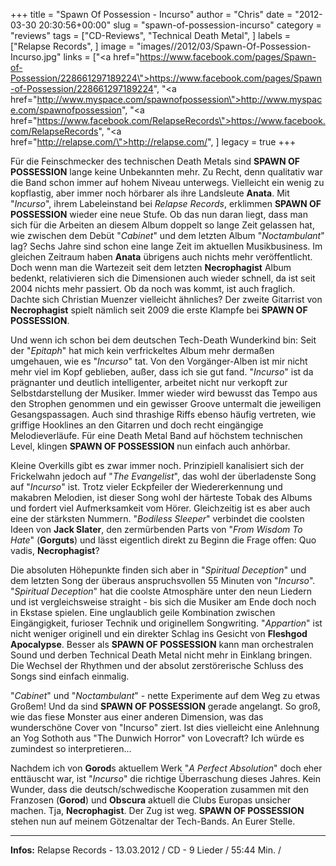 +++
title = "Spawn Of Possession - Incurso"
author = "Chris"
date = "2012-03-30 20:30:56+00:00"
slug = "spawn-of-possession-incurso"
category = "reviews"
tags = ["CD-Reviews", "Technical Death Metal", ]
labels = ["Relapse Records", ]
image = "images//2012/03/Spawn-Of-Possession-Incurso.jpg"
links = ["<a href=\"https://www.facebook.com/pages/Spawn-of-Possession/228661297189224\">https://www.facebook.com/pages/Spawn-of-Possession/228661297189224</a>", "<a href=\"http://www.myspace.com/spawnofpossession\">http://www.myspace.com/spawnofpossession</a>", "<a href=\"https://www.facebook.com/RelapseRecords\">https://www.facebook.com/RelapseRecords</a>", "<a href=\"http://relapse.com/\">http://relapse.com/</a>", ]
legacy = true
+++



Für die Feinschmecker des technischen Death Metals sind **SPAWN OF POSSESSION** lange keine Unbekannten mehr. Zu Recht, denn qualitativ war die Band schon immer auf hohem Niveau unterwegs. Vielleicht ein wenig zu kopflastig, aber immer noch hörbarer als ihre Landsleute **Anata**. Mit "_Incurso_", ihrem Labeleinstand bei _Relapse Records_, erklimmen **SPAWN OF POSSESSION** wieder eine neue Stufe. Ob das nun daran liegt, dass man sich für die Arbeiten an diesem Album doppelt so lange Zeit gelassen hat, wie zwischen dem Debüt "_Cabinet_" und dem letzten Album "_Noctambulant_" lag? Sechs Jahre sind schon eine lange Zeit im aktuellen Musikbusiness. Im gleichen Zeitraum haben **Anata** übrigens auch nichts mehr veröffentlicht. Doch wenn man die Wartezeit seit dem letzten **Necrophagist** Album bedenkt, relativieren sich die Dimensionen auch wieder schnell, da ist seit 2004 nichts mehr passiert. Ob da noch was kommt, ist auch fraglich. Dachte sich Christian Muenzer vielleicht ähnliches? Der zweite Gitarrist von **Necrophagist** spielt nämlich seit 2009 die erste Klampfe bei **SPAWN OF POSSESSION**.

Und wenn ich schon bei dem deutschen Tech-Death Wunderkind bin: Seit der "_Epitaph_" hat mich kein verfrickeltes Album mehr dermaßen umgehauen, wie es "_Incurso_" tat. Von den Vorgänger-Alben ist mir nicht mehr viel im Kopf geblieben, außer, dass ich sie gut fand. "_Incurso_" ist da prägnanter und  deutlich intelligenter, arbeitet nicht nur verkopft zur Selbstdarstellung der Musiker. Immer wieder wird bewusst das Tempo aus den Strophen genommen und ein gewisser Groove untermalt die jeweiligen Gesangspassagen. Auch sind thrashige Riffs ebenso häufig vertreten, wie griffige Hooklines an den Gitarren und doch recht eingängige Melodieverläufe. Für eine Death Metal Band auf höchstem technischen Level, klingen **SPAWN OF POSSESSION** nun einfach auch anhörbar.

Kleine Overkills gibt es zwar immer noch. Prinzipiell kanalisiert sich der Frickelwahn jedoch auf "_The Evangelist_", das wohl der überladenste Song auf "_Incurso_" ist. Trotz vieler Eckpfeiler der Wiedererkennung und makabren Melodien, ist dieser Song wohl der härteste Tobak des Albums und fordert viel Aufmerksamkeit vom Hörer. Gleichzeitig ist es aber auch eine der stärksten Nummern. "_Bodiless Sleeper_" verbindet die coolsten Ideen von **Jack Slater**, den zermürbenden Parts von "_From Wisdom To Hate_" (**Gorguts**) und lässt eigentlich direkt zu Beginn die Frage offen: Quo vadis, **Necrophagist**?

Die absoluten Höhepunkte finden sich aber in "_Spiritual Deception_" und dem letzten Song der überaus anspruchsvollen 55 Minuten von "_Incurso_". "_Spiritual Deception_" hat die coolste Atmosphäre unter den neun Liedern und ist vergleichsweise straight - bis sich die Musiker am Ende doch noch in Ekstase spielen. Eine unglaublich geile Kombination zwischen Eingängigkeit, furioser Technik und originellem Songwriting. "_Appartion_" ist nicht weniger originell und ein direkter Schlag ins Gesicht von **Fleshgod Apocalypse**. Besser als **SPAWN OF POSSESSION** kann man orchestralen Sound und derben Technical Death Metal nicht mehr in Einklang bringen. Die Wechsel der Rhythmen und der absolut zerstörerische Schluss des Songs sind einfach einmalig.

"_Cabinet_" und "_Noctambulant_" - nette Experimente auf dem Weg zu etwas Großem! Und da sind **SPAWN OF POSSESSION** gerade angelangt. So groß, wie das fiese Monster aus einer anderen Dimension, was das wunderschöne Cover von "Incurso" ziert. Ist dies vielleicht eine Anlehnung an Yog Sothoth aus "The Dunwich Horror" von Lovecraft? Ich würde es zumindest so interpretieren...

Nachdem ich von **Gorod**s aktuellem Werk "_A Perfect Absolution_" doch eher enttäuscht war, ist "_Incurso_" die richtige Überraschung dieses Jahres. Kein Wunder, dass die deutsch/schwedische Kooperation zusammen mit den Franzosen (**Gorod**) und **Obscura** aktuell die Clubs Europas unsicher machen. Tja, **Necrophagist**. Der Zug ist weg. **SPAWN OF POSSESSION** stehen nun auf meinem Götzenaltar der Tech-Bands. An Eurer Stelle.



---
**Infos:**
Relapse Records - 13.03.2012 / 
CD - 9 Lieder / 55:44 Min. / 
